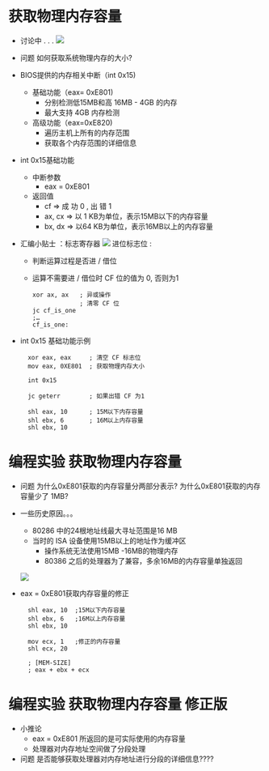 # 获取物理内存容量
-  讨论中 . . .
    ![](_v_images_/.png)

-  问题
    如何获取系统物理内存的大小?

- BIOS提供的内存相关中断（int 0x15)
    - 基础功能（eax= 0xE801)
        - 分别检测低15MB和高 16MB - 4GB 的内存
        - 最大支持 4GB 内存检测
    - 高级功能（eax=0xE820)
        - 遍历主机上所有的内存范围
        - 获取各个内存范围的详细信息

-  int 0x15基础功能
    - 中断参数
        -  eax = 0xE801
    - 返回值
        - cf ⇒ 成 功 0 , 出 错 1
        - ax, cx ⇒ 以 1 KB为单位，表示15MB以下的内存容量
        - bx, dx ⇒ 以64 KB为单位，表示16MB以上的内存容量

- 汇编小贴士 ：标志寄存器
    ![](_v_images_/.png)
    进位标志位 :
    - 判断运算过程是否进 / 借位
    - 运算不需要进 / 借位时 CF 位的值为 0, 否则为1

        ```x86asm
        xor ax, ax   ; 异或操作
                     ; 清零 CF 位
        jc cf_is_one
        ;…
        cf_is_one:
        ```
-  int 0x15 基础功能示例

    ```x86asm
      xor eax, eax     ; 清空 CF 标志位
      mov eax, 0XE801  ; 获取物理内存大小

      int 0x15

      jc geterr        ; 如果出错 CF 为1

      shl eax, 10      ; 15M以下内存容量
      shl ebx, 6       ; 16M以上内存容量
      shl ebx, 10
    ```

# 编程实验 获取物理内存容量

- 问题
    为什么0xE801获取的内存容量分两部分表示?
    为什么0xE801获取的内存容量少了 1MB?

- 一些历史原因。。。
    - 80286 中的24根地址线最大寻址范围是16 MB
    - 当时的 ISA 设备使用15MB以上的地址作为缓冲区
         - 操作系统无法使用15MB -16MB的物理内存
         - 80386 之后的处理器为了兼容，多余16MB的内存容量单独返回

    ![](_v_images_/.png)

-  eax = 0xE801获取内存容量的修正

    ```x86asm
      shl eax, 10  ;15M以下内存容量
      shl ebx, 6   ;16M以上内存容量
      shl ebx, 10

      mov ecx, 1   ;修正的内存容量
      shl ecx, 20

      ; [MEM-SIZE]
      ; eax + ebx + ecx
    ```

# 编程实验 获取物理内存容量 修正版

- 小推论
    - eax = 0xE801 所返回的是可实际使用的内存容量
    - 处理器对内存地址空间做了分段处理
- 问题
       是否能够获取处理器对内存地址进行分段的详细信息????

